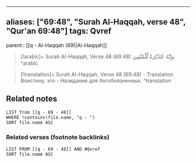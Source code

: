 
---
aliases: ["69:48", "Surah Al-Haqqah, verse 48", "Qur'an 69:48"]
tags: Qvref
---

parent:: [[q - Al-Haqqah (69)|Al-Haqqah]]

> [!arabic]+ Surah Al-Haqqah, Verse 48 (69:48)
> <span class="quran-arabic">وَإِنَّهُۥ لَتَذْكِرَةٌ لِّلْمُتَّقِينَ</span>
^arabic

> [!translation]+ Surah Al-Haqqah, Verse 48 (69:48) - Translation
> Воистину, это - Назидание для богобоязненных.
^translation



## Related notes
```dataview
LIST from [[q - 69 - 48]]
WHERE !contains(file.name, "q - ")
SORT file.name ASC
```

### Related verses (footnote backlinks)
```dataview
LIST FROM [[q - 69 - 48]] AND #Qvref
SORT file.name ASC
```


